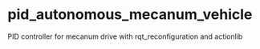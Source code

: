 # pid_autonomous_mecanum_vehicle
PID controller for mecanum drive with rqt_reconfiguration and actionlib

